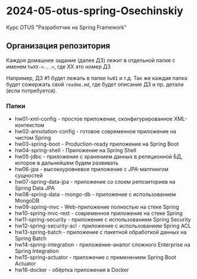 # 2024-05-otus-spring-Osechinskiy
Курс OTUS "Разработчик на Spring Framework"

## Организация репозитория
Каждое домашнее задание (далее ДЗ) лежит в отдельной папке с именем ```hwXX-<...>```, где XX это номер ДЗ

Например, ДЗ #1 будет лежать в папке ```hw01``` и т.д. Так же каждая папка будет сожержать свой ```readme.md```, где будет описание ДЗ и пр. детали (если потребуется).

### Папки
* hw01-xml-config - простое приложение, сконфигурированное XML-контекстом
* hw02-annotation-config - готовое современное приложение на чистом Spring
* hw03-spring-boot - Production-ready приложение на Spring Boot
* hw04-spring-shell - Приложение на Spring Shell
* hw05-jdbc - приложение с хранением данных в реляционной БД, которое в дальнейшем будем развивать
* hw06-jpa - высокоуровневое приложение с JPA-маппингом сущностей
* hw07-spring-data-jpa - приложение со слоем репозиториев на Spring Data JPA
* hw08-spring-data - mongo-db - приложение с использованием MongoDB
* hw09-spring-mvc - Web-приложение полностью на стеке Spring
* hw10-spring-mvc-rest - современное приложение на стеке Spring
* hw11-spring-security - приложение с использованием Spring Security
* hw12-spring-security-acl - приложение с использованием Spring ACL
* hw13-spring-batch - приложение с пакетной обработкой данных на Spring Batch
* hw14-spring-integration - приложение-аналог сложного Enterprise на Spring Integration
* hw15-spring-actuator - приложение с применением Spring Boot Actuator
* hw16-docker - обёртка приложения в Docker
